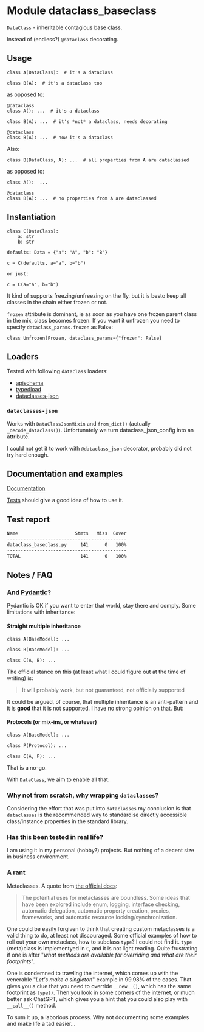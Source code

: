 # Module dataclass_baseclass

`DataClass` - inheritable contagious base class.

Instead of (endless?) `@dataclass` decorating.

## Usage

    class A(DataClass):  # it's a dataclass

    class B(A):  # it's a dataclass too

as opposed to:

    @dataclass
    class A(): ...  # it's a dataclass

    class B(A): ...  # it's *not* a dataclass, needs decorating

    @dataclass
    class B(A): ...  # now it's a dataclass

Also:

    class B(DataClass, A): ...  # all properties from A are dataclassed

as opposed to:

    class A():  ...

    @dataclass
    class B(A): ...  # no properties from A are dataclassed

## Instantiation

    class C(DataClass):
        a: str
        b: str

    defaults: Data = {"a": "A", "b": "B"}

    c = C(defaults, a="a", b="b")

    or just:

    c = C(a="a", b="b")

It kind of supports freezing/unfreezing on the fly, but it is besto keep
all classes in the chain either frozen or not.

`frozen` attribute is dominant, ie as soon as you have one frozen parent
class in the mix, class becomes frozen. If you want it unfrozen you need
to specify `dataclass_params.frozen` as False:

    class Unfrozen(Frozen, dataclass_params={"frozen": False}

## Loaders

Tested with following `dataclass` loaders:

-   [apischema](https://wyfo.github.io/apischema/)
-   [typedload](https://ltworf.codeberg.page/typedload/)
-   [dataclasses-json](https://lidatong.github.io/dataclasses-json)

### `dataclasses-json`

Works with `DataClassJsonMixin` and `from_dict()` (actually
`_decode_dataclass()`). Unfortunately we turn dataclass_json_config into
an attribute.

I could not get it to work with `@dataclass_json` decorator, probably
did not try hard enough.

## Documentation and examples

[Documentation](https://codeberg.org/sledge/dataclass_baseclass.html)

[Tests](https://codeberg.org/sledge/dataclass-baseclass/src/branch/main/tests)
should give a good idea of how to use it.

## Test report

``` sh
Name                     Stmts   Miss  Cover
--------------------------------------------
dataclass_baseclass.py     141      0   100%
--------------------------------------------
TOTAL                      141      0   100%
```

## Notes / FAQ

### And [Pydantic](https://docs.pydantic.dev/)?

Pydantic is OK if you want to enter that world, stay there and comply.
Some limitations with inheritance:

#### Straight multiple inheritance

    class A(BaseModel): ...

    class B(BaseModel): ...

    class C(A, B): ...

The official stance on this (at least what I could figure out at the
time of writing) is:

> It will probably work, but not guaranteed, not officially supported

It could be argued, of course, that multiple inheritance is an
anti-pattern and it is **good** that it is not supported. I have no
strong opinion on that. But:

#### Protocols (or mix-ins, or whatever)

    class A(BaseModel): ...

    class P(Protocol): ...

    class C(A, P): ...

That is a no-go.

With `DataClass`, we aim to enable all that.

### Why not from scratch, why wrapping `dataclasses`?

Considering the effort that was put into `dataclasses` my conclusion is
that `dataclasses` is the recommended way to standardise directly
accessible class/instance properties in the standard library.

### Has this been tested in real life?

I am using it in my personal (hobby?) projects. But nothing of a decent
size in business environment.

### A rant

Metaclasses. A quote from [the official
docs](https://docs.python.org/3/reference/datamodel.html#uses-for-metaclasses):

> The potential uses for metaclasses are boundless. Some ideas that have
> been explored include enum, logging, interface checking, automatic
> delegation, automatic property creation, proxies, frameworks, and
> automatic resource locking/synchronization.

One could be easily forgiven to think that creating custom metaclasses
is a valid thing to do, at least not discouraged. Some official examples
of how to roll out your own metaclass, how to subclass `type`? I could
not find it. `type` (meta)class is implementyed in `C`, and it is not
light reading. Quite frustrating if one is after "*what methods are
available for overriding and what are their footprints*".

One is condemned to trawling the internet, which comes up with the
venerable "*Let's make a singleton*" example in 99.98% of the cases.
That gives you a clue that you need to override `__new__()`, which has
the same footprint as `type()`. Then you look in some corners of the
internet, or much better ask ChatGPT, which gives you a hint that you
could also play with `__call__()` method.

To sum it up, a laborious process. Why not documenting some examples and
make life a tad easier...
